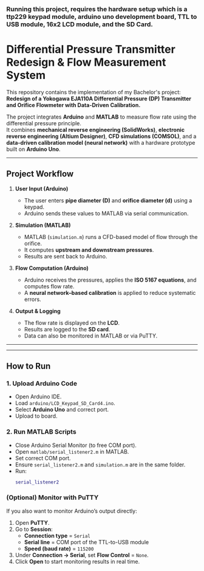### Running this project, requires the hardware setup which is a ttp229 keypad module, arduino uno development board, TTL to USB module, 16x2 LCD module, and the SD Card.
# Differential Pressure Transmitter Redesign & Flow Measurement System

This repository contains the implementation of my Bachelor's project:  
**Redesign of a Yokogawa EJA110A Differential Pressure (DP) Transmitter and Orifice Flowmeter with Data-Driven Calibration.**

The project integrates **Arduino** and **MATLAB** to measure flow rate using the differential pressure principle.  
It combines **mechanical reverse engineering (SolidWorks)**, **electronic reverse engineering (Altium Designer)**, **CFD simulations (COMSOL)**, and a **data-driven calibration model (neural network)** with a hardware prototype built on **Arduino Uno**.

---

## Project Workflow

1. **User Input (Arduino)**  
   - The user enters **pipe diameter (D)** and **orifice diameter (d)** using a keypad.  
   - Arduino sends these values to MATLAB via serial communication.

2. **Simulation (MATLAB)**  
   - MATLAB (`simulation.m`) runs a CFD-based model of flow through the orifice.  
   - It computes **upstream and downstream pressures**.  
   - Results are sent back to Arduino.

3. **Flow Computation (Arduino)**  
   - Arduino receives the pressures, applies the **ISO 5167 equations**, and computes flow rate.  
   - A **neural network–based calibration** is applied to reduce systematic errors.

4. **Output & Logging**  
   - The flow rate is displayed on the **LCD**.  
   - Results are logged to the **SD card**.  
   - Data can also be monitored in MATLAB or via PuTTY.

---


---

## How to Run

### 1. Upload Arduino Code
- Open Arduino IDE.  
- Load `arduino/LCD_Keypad_SD_Card4.ino`.  
- Select **Arduino Uno** and correct port.  
- Upload to board.

### 2. Run MATLAB Scripts
- Close Arduino Serial Monitor (to free COM port).  
- Open `matlab/serial_listener2.m` in MATLAB.  
- Set correct COM port.  
- Ensure `serial_listener2.m` and `simulation.m` are in the same folder.  
- Run:
  ```matlab
  serial_listener2

### (Optional) Monitor with PuTTY

If you also want to monitor Arduino’s output directly:

1. Open **PuTTY**.  
2. Go to **Session**:  
   - **Connection type** = `Serial`  
   - **Serial line** = COM port of the TTL-to-USB module  
   - **Speed (baud rate)** = `115200`  
3. Under **Connection → Serial**, set **Flow Control** = `None`.  
4. Click **Open** to start monitoring results in real time.
